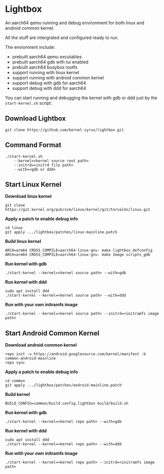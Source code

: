 Lightbox
=============================

An aarch64 qemu running and debug environment for both linux and android common kernel.

All the stuff are intergrated and configured ready to run.

The envionment include:
- prebuilt aarch64 qemu excutables
- prebuilt aarch64 gdb with tui enabled
- prebuilt aarch64 busybox rootfs
- support running with linux kernel
- support running with android common kernel
- support debug with gdb for aarch64
- support debug with ddd for aarch64

You can start running and debugging the kernel with gdb or ddd just by the `start-kernel.sh` script.

Download Lightbox
-----------------------------

```
git clone https://github.com/kernel-cyrus/lightbox.git
```

Command Format
-----------------------------

```
./start-kernel.sh
    --kernel=<kernel source root path>
    --initrd=<initrd file path>
    --with=<gdb or ddd>
```

Start Linux Kernel
-----------------------------

**Download linux kernel**

```
git clone https://git.kernel.org/pub/scm/linux/kernel/git/torvalds/linux.git
```

**Apply a patch to enable debug info**

```
cd linux
git apply .../lightbox/patches/linux-mainline.patch
```

**Build linux kernel**

```
ARCH=arm64 CROSS_COMPILE=aarch64-linux-gnu- make lightbox_defconfig
ARCH=arm64 CROSS_COMPILE=aarch64-linux-gnu- make Image scripts_gdb
```

**Run kernel with gdb**

```
./start-kernel --kernel=<kernel source path> --with=gdb
```

**Run kernel with ddd**

```
sudo apt install ddd
./start-kernel --kernel=<kernel source path> --with=ddd
```

**Run with your own initramfs image**

```
./start-kernel --kernel=<kernel source path> --initrd=<initramfs image path>
```

Start Android Common Kernel
-----------------------------

**Download android common kernel**

```
repo init -u https://android.googlesource.com/kernel/manifest -b common-android-mainline
repo sync
```

**Apply a patch to enable debug info**

```
cd common
git apply .../lightbox/patches/android-mainline.patch
```

**Build kernel**

```
BUILD_CONFIG=common/build.config.lightbox build/build.sh
```

**Run kernel with gdb**

```
./start-kernel --kernel=<kernel repo path> --with=gdb
```

**Run kernel with ddd**

```
sudo apt install ddd
./start-kernel --kernel=<kernel repo path> --with=ddd
```

**Run with your own initramfs image**

```
./start-kernel --kernel=<kernel repo path> --initrd=<initramfs image path>
```
